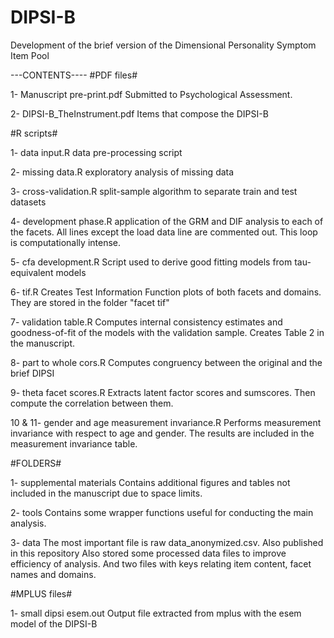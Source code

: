 # DIPSI-B
Development of the brief version of the Dimensional Personality Symptom Item Pool




---CONTENTS----
#PDF files#

1- Manuscript pre-print.pdf
Submitted to Psychological Assessment.

2- DIPSI-B_TheInstrument.pdf
Items that compose the DIPSI-B

#R scripts#

1- data input.R
data pre-processing script

2- missing data.R
exploratory analysis of missing data

3- cross-validation.R
split-sample algorithm to separate train and test datasets

4- development phase.R
application of the GRM and DIF analysis to each of the facets.
All lines except the load data line are commented out. This loop is computationally intense.

5- cfa development.R
Script used to derive good fitting models from tau-equivalent models

6- tif.R
Creates Test Information Function plots of both facets and domains. They are stored in the folder "facet tif"

7- validation table.R
Computes internal consistency estimates and goodness-of-fit of the models with the validation sample. Creates Table 2 in the manuscript.

8- part to whole cors.R
Computes congruency between the original and the brief DIPSI

9- theta facet scores.R
Extracts latent factor scores and sumscores. Then compute the correlation between them.

10 & 11- gender and age measurement invariance.R
Performs measurement invariance with respect to age and gender. The results are included in the measurement invariance table.

#FOLDERS#

1- supplemental materials
Contains additional figures and tables not included in the manuscript due to space limits.

2- tools
Contains some wrapper functions useful for conducting the main analysis.

3- data
The most important file is raw data_anonymized.csv. Also published in this repository 
Also stored some processed data files to improve efficiency of analysis.
And two files with keys relating item content, facet names and domains.

#MPLUS files#

1- small dipsi esem.out
Output file extracted from mplus with the esem model of the DIPSI-B



